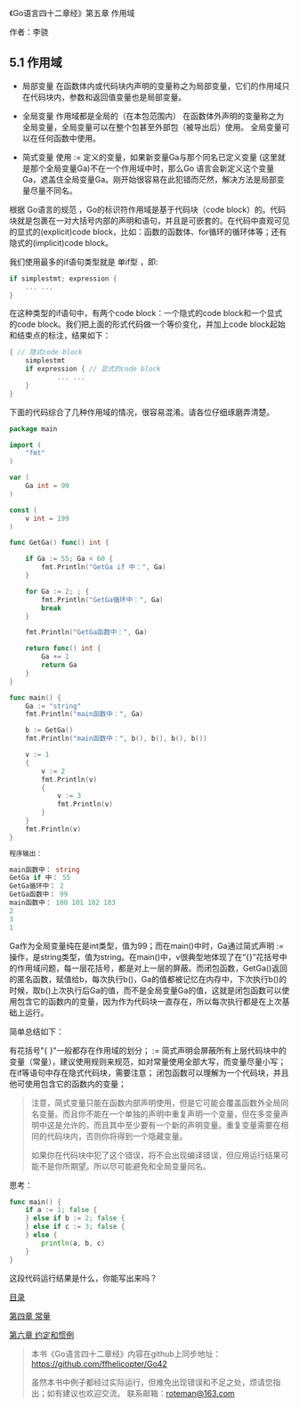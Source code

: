 《Go语言四十二章经》第五章 作用域

作者：李骁

## 5.1 作用域
* 局部变量
在函数体内或代码块内声明的变量称之为局部变量，它们的作用域只在代码块内，参数和返回值变量也是局部变量。

* 全局变量
作用域都是全局的（在本包范围内）
在函数体外声明的变量称之为全局变量，全局变量可以在整个包甚至外部包（被导出后）使用。
全局变量可以在任何函数中使用。

* 简式变量
使用 := 定义的变量，如果新变量Ga与那个同名已定义变量 (这里就是那个全局变量Ga)不在一个作用域中时，那么Go 语言会新定义这个变量Ga，遮盖住全局变量Ga。刚开始很容易在此犯错而茫然，解决方法是局部变量尽量不同名。

根据 Go语言的规范 ，Go的标识符作用域是基于代码块（code block）的。代码块就是包裹在一对大括号内部的声明和语句，并且是可嵌套的。在代码中直观可见的显式的(explicit)code block，比如：函数的函数体、for循环的循环体等；还有隐式的(implicit)code block。

我们使用最多的if语句类型就是 单if型 ，即:

```go
if simplestmt; expression {
    ... ...
}
```

在这种类型的if语句中，有两个code block：一个隐式的code block和一个显式的code block。我们把上面的形式代码做一个等价变化，并加上code block起始和结束点的标注，结果如下：

```go
{ // 隐式code block
    simplestmt
    if expression { // 显式的code block
            ... ...
    } 
} 
```

下面的代码综合了几种作用域的情况，很容易混淆。请各位仔细琢磨弄清楚。

```go
package main

import (
	"fmt"
)

var (
	Ga int = 99
)

const (
	v int = 199
)

func GetGa() func() int {

	if Ga := 55; Ga < 60 {
		fmt.Println("GetGa if 中：", Ga)
	}

	for Ga := 2; ; {
		fmt.Println("GetGa循环中：", Ga)
		break
	}

	fmt.Println("GetGa函数中：", Ga)

	return func() int {
		Ga += 1
		return Ga
	}
}

func main() {
	Ga := "string"
	fmt.Println("main函数中：", Ga)

	b := GetGa()
	fmt.Println("main函数中：", b(), b(), b(), b())

	v := 1
	{
		v := 2
		fmt.Println(v)
		{
			v := 3
			fmt.Println(v)
		}
	}
	fmt.Println(v)
}


```

```go
程序输出：

main函数中： string
GetGa if 中： 55
GetGa循环中： 2
GetGa函数中： 99
main函数中： 100 101 102 103
2
3
1

```

Ga作为全局变量纯在是int类型，值为99；而在main()中时，Ga通过简式声明 := 操作，是string类型，值为string。在main()中，v很典型地体现了在“{}”花括号中的作用域问题，每一层花括号，都是对上一层的屏蔽。而闭包函数，GetGa()返回的匿名函数，赋值给b，每次执行b()，Ga的值都被记忆在内存中，下次执行b()的时候，取b()上次执行后Ga的值，而不是全局变量Ga的值，这就是闭包函数可以使用包含它的函数内的变量，因为作为代码块一直存在，所以每次执行都是在上次基础上运行。

简单总结如下：

有花括号"{ }"一般都存在作用域的划分；
:= 简式声明会屏蔽所有上层代码块中的变量（常量），建议使用规则来规范，如对常量使用全部大写，而变量尽量小写；
在if等语句中存在隐式代码块，需要注意；
闭包函数可以理解为一个代码块，并且他可使用包含它的函数内的变量；

>注意，简式变量只能在函数内部声明使用，但是它可能会覆盖函数外全局同名变量。而且你不能在一个单独的声明中重复声明一个变量，但在多变量声明中这是允许的，而且其中至少要有一个新的声明变量。重复变量需要在相同的代码块内，否则你将得到一个隐藏变量。
>
>如果你在代码块中犯了这个错误，将不会出现编译错误，但应用运行结果可能不是你所期望。所以尽可能避免和全局变量同名。

思考：

```go
func main() {
    if a := 1; false {
    } else if b := 2; false {
    } else if c := 3; false {
    } else {
        println(a, b, c)
    }
}

```

这段代码运行结果是什么，你能写出来吗？




[目录](https://github.com/ffhelicopter/Go42/blob/master/SUMMARY.md)

[第四章 常量](https://github.com/ffhelicopter/Go42/blob/master/content/42_04_const.md)

[第六章 约定和惯例](https://github.com/ffhelicopter/Go42/blob/master/content/42_06_convention.md)



>本书《Go语言四十二章经》内容在github上同步地址：https://github.com/ffhelicopter/Go42 
>
>虽然本书中例子都经过实际运行，但难免出现错误和不足之处，烦请您指出；如有建议也欢迎交流。
>联系邮箱：roteman@163.com 